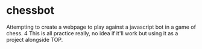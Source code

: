# chessbot
Attempting to create a webpage to play against a javascript bot in a game of chess. 4
This is all practice really, no idea if it'll work but using it as a project alongside TOP. 
